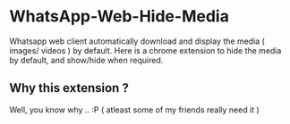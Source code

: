 # WhatsApp-Web-Hide-Media
Whatsapp web client automatically download and display the media ( images/ videos ) by default. Here is a chrome extension to hide the media by default, and show/hide when required.

## Why this extension ?

Well, you know why .. :P ( atleast some of my friends really need it )
